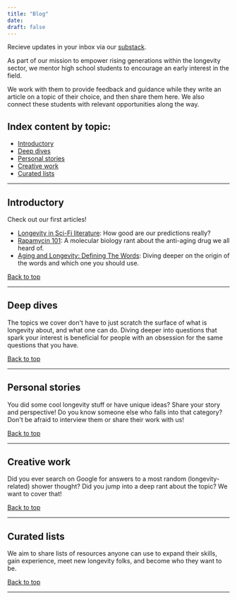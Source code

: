 ```yaml
---
title: "Blog"
date: 
draft: false
---
```


Recieve updates in your inbox via our [substack](https://longevityxplorer.substack.com/). 

As part of our mission to empower rising generations within the longevity sector, we mentor high school students to encourage an early interest in the field. 

We work with them to provide feedback and guidance while they write an article on a topic of their choice, and then share them here. We also connect these students with relevant opportunities along the way. 

## Index content by topic: 
- [Introductory](#introductory)
- [Deep dives](#deep-dives)
- [Personal stories](#personal-stories)
- [Creative work](#creative-work)
- [Curated lists](#curated-lists)

---

## Introductory
Check out our first articles!

- [Longevity in Sci-Fi literature](https://longevityxplorer.substack.com/p/longevity-in-sci-fi-literature): How good are our predictions really?
- [Rapamycin 101](https://longevityxplorer.substack.com/p/rapamycin-101): A molecular biology rant about the anti-aging drug we all heard of.
- [Aging and Longevity: Defining The Words](https://longevityxplorer.substack.com/p/aging-and-longevity-defining-the): Diving deeper on the origin of the words and which one you should use.

[Back to top](#index-content-by-topic)

---

## Deep dives
The topics we cover don't have to just scratch the surface of what is longevity about, and what one can do. 
Diving deeper into questions that spark your interest is beneficial for people with an obsession for the same questions that you have.

[Back to top](#index-content-by-topic)

---

## Personal stories
You did some cool longevity stuff or have unique ideas? Share your story and perspective!
Do you know someone else who falls into that category? Don't be afraid to interview them or share their work with us!

[Back to top](#index-content-by-topic)

---

## Creative work
Did you ever search on Google for answers to a most random (longevity-related) shower thought? Did you jump into a deep rant about the topic? We want to cover that!

[Back to top](#index-content-by-topic)

---

## Curated lists
We aim to share lists of resources anyone can use to expand their skills, gain experience, meet new longevity folks, and become who they want to be.
  
    
[Back to top](#index-content-by-topic)

---

